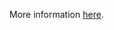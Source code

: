 More information [here](https://docs.bridgecrew.io/docs/ensure-gcp-cloud-kms-key-rings-is-not-publicly-accessible-1).
